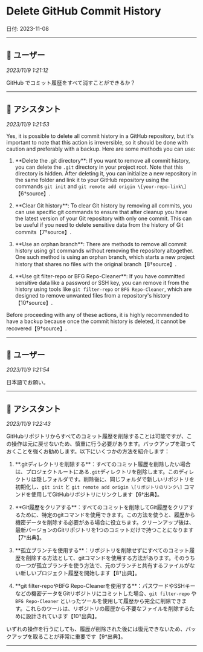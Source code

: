 # Delete GitHub Commit History

日付: 2023-11-08

---

## 👤 ユーザー
*2023/11/9 1:21:12*

GitHub でコミット履歴をすべて消すことができるか？

---

## 🤖 アシスタント
*2023/11/9 1:21:53*

Yes, it is possible to delete all commit history in a GitHub repository, but it's important to note that this action is irreversible, so it should be done with caution and preferably with a backup. Here are some methods you can use:

1. \*\*Delete the .git directory\*\*: If you want to remove all commit history, you can delete the `.git` directory in your project root. Note that this directory is hidden. After deleting it, you can initialize a new repository in the same folder and link it to your GitHub repository using the commands `git init` and `git remote add origin \[your-repo-link\]`【6†source】.

2. \*\*Clear Git history\*\*: To clear Git history by removing all commits, you can use specific git commands to ensure that after cleanup you have the latest version of your Git repository with only one commit. This can be useful if you need to delete sensitive data from the history of Git commits【7†source】.

3. \*\*Use an orphan branch\*\*: There are methods to remove all commit history using git commands without removing the repository altogether. One such method is using an orphan branch, which starts a new project history that shares no files with the original branch【8†source】.

4. \*\*Use git filter-repo or BFG Repo-Cleaner\*\*: If you have committed sensitive data like a password or SSH key, you can remove it from the history using tools like `git filter-repo` or `BFG Repo-Cleaner`, which are designed to remove unwanted files from a repository's history【10†source】.

Before proceeding with any of these actions, it is highly recommended to have a backup because once the commit history is deleted, it cannot be recovered【9†source】.

---

## 👤 ユーザー
*2023/11/9 1:21:54*

日本語でお願い。

---

## 🤖 アシスタント
*2023/11/9 1:22:43*

GitHubリポジトリからすべてのコミット履歴を削除することは可能ですが、この操作は元に戻せないため、慎重に行う必要があります。バックアップを取っておくことを強くお勧めします。以下にいくつかの方法を紹介します：

1. \*\*.gitディレクトリを削除する\*\*：すべてのコミット履歴を削除したい場合は、プロジェクトルートにある`.git`ディレクトリを削除します。このディレクトリは隠しフォルダです。削除後に、同じフォルダで新しいリポジトリを初期化し、`git init` と `git remote add origin \[リポジトリのリンク\]` コマンドを使用してGitHubリポジトリにリンクします【6†出典】。

2. \*\*Git履歴をクリアする\*\*：すべてのコミットを削除してGit履歴をクリアするために、特定のgitコマンドを使用できます。この方法を使うと、履歴から機密データを削除する必要がある場合に役立ちます。クリーンアップ後は、最新バージョンのGitリポジトリを1つのコミットだけで持つことになります【7†出典】。

3. \*\*孤立ブランチを使用する\*\*：リポジトリを削除せずにすべてのコミット履歴を削除する方法として、gitコマンドを使用する方法があります。そのうちの一つが孤立ブランチを使う方法で、元のブランチと共有するファイルがない新しいプロジェクト履歴を開始します【8†出典】。

4. \*\*git filter-repoやBFG Repo-Cleanerを使用する\*\*：パスワードやSSHキーなどの機密データをGitリポジトリにコミットした場合、`git filter-repo` や `BFG Repo-Cleaner` といったツールを使用して履歴から完全に削除できます。これらのツールは、リポジトリの履歴から不要なファイルを削除するために設計されています【10†出典】。

いずれの操作を行うにしても、履歴が削除された後には復元できないため、バックアップを取ることが非常に重要です【9†出典】。

---
